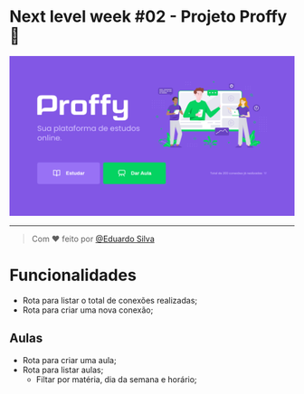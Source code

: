 Next level week #02 - Projeto Proffy 🚀
====================================

[![Proffy][cover-02]][aula-02]

---
> Com ❤ feito por [@Eduardo Silva][emoises]

<!--02-->
[cover-02]:https://github.com/emoises/NLW-02/blob/master/web/Proffy.png?raw=true
[aula-02]: https://https://github.com/emoises/NLW-02

<!--Nicolas-->
[emoises]: https://github.com/emoises/



# Funcionalidades
- Rota para listar o total de conexões realizadas;
- Rota para criar uma nova conexão;

## Aulas 

- Rota para criar uma aula;
- Rota para listar aulas;
    - Filtar por matéria, dia da semana e horário;